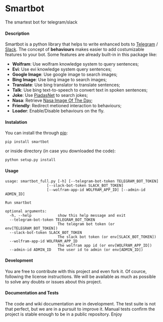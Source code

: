 # Smartbot
The smartest bot for telegram/slack


#### Description
Smartbot is a python library that helps to write enhanced bots to [Telegram](https://telegram.org/) / [Slack](https://slack.com/).
The concept of **behaviours** makes easier to add costumizable features to your bot. Some features are already built-in in this package like:
- **Wolfram**: Use wolfram knowledge system to query sentences; 
- **Evi**: Use evi knowledge system query sentences;
- **Google Image**: Use google image to search images;
- **Bing Image**: Use bing image to search images;
- **Translate**: Use bing translator to translate sentences;
- **Talk**: Use bing text-to-speech to convert text in spoken sentences;
- **Joke**: Use [PiadasNet](http://piadasnet.com) to search jokes;
- **Nasa**: Retrieve [Nasa Image Of The Day](http://apod.nasa.gov/apod/astropix.html);
- **Friendly**: Redirect metioned interaction to behaviours;
- **Loader**: Enable/Disable behaviours on the fly.


#### Instalation

You can install the through [pip](https://github.com/pypa/pip):
```
pip install smartbot
```
or inside directory (in case you downloaded the code):
```
python setup.py install
```

#### Usage

```
usage: smartbot_full.py [-h] [--telegram-bot-token TELEGRAM_BOT_TOKEN]
                   [--slack-bot-token SLACK_BOT_TOKEN]
                   [--wolfram-app-id WOLFRAM_APP_ID] [--admin-id ADMIN_ID]

Run smartbot

optional arguments:
  -h, --help            show this help message and exit
  --telegram-bot-token TELEGRAM_BOT_TOKEN
                        The telegram bot token (or env[TELEGRAM_BOT_TOKEN])
  --slack-bot-token SLACK_BOT_TOKEN
                        The slack bot token (or env[SLACK_BOT_TOKEN])
  --wolfram-app-id WOLFRAM_APP_ID
                        The wolfram app id (or env[WOLFRAM_APP_ID])
  --admin-id ADMIN_ID   The user id to admin (or env[ADMIN_ID])
```

#### Development
You are free to contribute with this project and even fork it. Of cource, following the license instructions. We will be available as much as possible to solve any doubts or issues about this project.

#### Documentation and Tests
The code and wiki documentation are in development.
The test suite is not that perfect, but we are in a pursuit to improve it. Manual tests confirm the project is stable enough to be in a public repository. Enjoy
